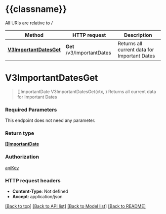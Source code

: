 # {{classname}}

All URIs are relative to */*

Method | HTTP request | Description
------------- | ------------- | -------------
[**V3ImportantDatesGet**](ImportantDatesApi.md#V3ImportantDatesGet) | **Get** /v3/ImportantDates | Returns all current data for Important Dates

# **V3ImportantDatesGet**
> []ImportantDate V3ImportantDatesGet(ctx, )
Returns all current data for Important Dates

### Required Parameters
This endpoint does not need any parameter.

### Return type

[**[]ImportantDate**](ImportantDate.md)

### Authorization

[apiKey](../README.md#apiKey)

### HTTP request headers

 - **Content-Type**: Not defined
 - **Accept**: application/json

[[Back to top]](#) [[Back to API list]](../README.md#documentation-for-api-endpoints) [[Back to Model list]](../README.md#documentation-for-models) [[Back to README]](../README.md)

